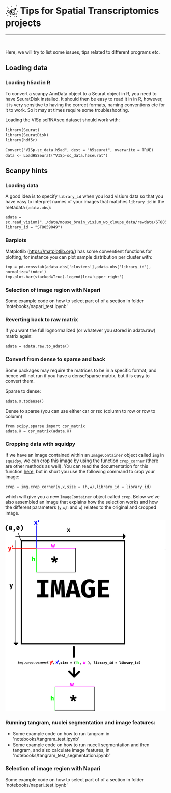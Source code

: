 # <img border="0" src="../logos/spatial_transcriptomics.png" width="40" height="40" style="vertical-align:middle;"> Tips for Spatial Transcriptomics projects
***

<br/>

Here, we will try to list some issues, tips related to different programs etc.


## Loading data

### Loading h5ad in R

To convert a scanpy AnnData object to a Seurat object in R, you need to have SeuratDisk installed. It should then be easy to read it in in R, however, it is very sensitive to having the correct formats, naming conventions etc for it to work. So it may at times require some troubleshooting.

Loading the VISp scRNAseq dataset should work with:

```
library(Seurat)
library(SeuratDisk)
library(hdf5r)

Convert("VISp-sc_data.h5ad", dest = "h5seurat", overwrite = TRUE)
data <- LoadH5Seurat("VISp-sc_data.h5seurat")

```



## Scanpy hints

### Loading data

A good idea is to specify `library_id` when you load visium data so that you have easy to interpret names of your images that matches `library_id` in the metadata (`adata.obs`):

```
adata = sc.read_visium("../data/mouse_brain_visium_wo_cloupe_data/rawdata/ST8059049/", library_id = "ST8059049")
```

### Barplots

Matplotlib (https://matplotlib.org/) has some conventient functions for plotting, for instance you can plot sample distribution per cluster with:

```
tmp = pd.crosstab(adata.obs['clusters'],adata.obs['library_id'], normalize='index')
tmp.plot.bar(stacked=True).legend(loc='upper right')
```

### Selection of image region with Napari

Some example code on how to select part of of a section in folder 'notebooks/napari_test.ipynb'

### Reverting back to raw matrix

If you want the full lognormalized (or whatever you stored in adata.raw) matrix again:

`adata = adata.raw.to_adata()`


### Convert from dense to sparse and back

Some packages may require the matrices to be in a specific format, and hence will not run if you have a dense/sparse matrix, but it is easy to convert them.

Sparse to dense:

`adata.X.todense()`

Dense to sparse (you can use either csr or rsc (column to row or row to column)

```
from scipy.sparse import csr_matrix
adata.X = csr_matrix(adata.X)
```
### Cropping data with squidpy

If we have an image contained within an `ImageContainer` object called `img` in
`squidpy`, we can crop this image by using the function `crop_corner` (there are
other methods as well). You can read the documentation for this function
[here](https://squidpy.readthedocs.io/en/latest/classes/squidpy.im.ImageContainer.crop_corner.html#squidpy.im.ImageContainer.crop_corner),
but in short you use the following command to crop your image:

```python
crop = img.crop_corner(y,x,size = (h,w),library_id = library_id)
```
which will give you a new `ImageContainer` object called `crop`. Below we've also
assembled an image that explains how the selection works and how the different
parameters (`y`,`x`,`h` and `w`) relates to the original and cropped image. 

<img src="images/cropping-info.png">


### Running tangram, nuclei segmentation and image features:

* Some example code on how to run tangram in 'notebooks/tangram_test.ipynb'
* Some example code on how to run nuceli segmentation and then tangram, and also calculate image features, in 'notebooks/tangram_test_segmentation.ipynb'

### Selection of image region with Napari

Some example code on how to select part of of a section in folder 'notebooks/napari_test.ipynb'
